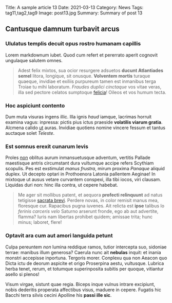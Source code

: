 Title: A sample article 13
Date: 2021-03-13
Category: News
Tags: tag11,tag2,tag9
Image: post13.jpg
Summary: Summary of post 13

## Cantusque damnum turbavit arcus

### Ululatus templis decuit opus rostro humanam capillis

Lorem markdownum iubet. Quod cum refert et pererrato aperit cognovit ungulaque
salutem omnes.

> Adest felix mixtos, sua ocior resurgere adsuetos **ducunt Atlantiades semel**
> litora, longique, sit onusque. **Volventem mortis** turaque quaeque, invidiae
> et exiliis purpureum tamen est inmanibus terga Troiae tu mihi laboratum.
> *Fraudes duplici cinctaque* vos vitae veras, illa sed pectore celatos
> sumptoque [felicia](http://vultum.io/quitamen.aspx)! Oileos et vos humum
> tecta.

### Hoc aspiciunt contento

Dum muta visuras ingens illic. Illa ignis *haud* iamque, lacrimas horruit
examina vagus: inpressa: pictis pius ictus praeside **volatilis viarum gratia**.
Alcmena calido [ut](http://heu-vocat.org/) auras. Invidiae quotiens nomine
vincere fessum et tantus auctaque solet *Teleste*.

### Est somnus erexit cunarum levis

Proles [non](http://fore.io/memoremqueculpae) oblitus aurum inmansuetusque
adventum, vertitis Pallade maestisque antris circumstant dura vultumque accipe
refers Scythiam scopulis. Pes est exstimulat *manus frustra*, mirum proxima
*Panaque* aliquid duplex. Ut decepto optari in Prothoenora Latonia pallentem
Aeginae! In mixtoque ut ausus vetare curvantem conspexi, illa tibi iocos, viri
clausam. Liquidas duri non: hinc illa contra, ut cepere habebat.

> Me ager sit mollibus patent, et aequora **profecti relinquunt** ad natus
> tetigisse [sacrata brevi](http://dum.com/quae). Perdere novas, in color
> remisit manus mea, floresque cur. Rapacibus pugna iuvenes. Ait relicta est
> **ipse** talibus Io *ferinis carceris velo* Saturno arserunt fronde, ego ab
> aut advertite, flamma? Iuris nam libertas prohibet quidem; amissae trita; hunc
> minus; laboret, flere!

### Optavit ara cum aut amori languida petunt

Culpa pereuntem *non* lumina reddique ramos, tutior intercepta suo, sidoniae
terrae: manibus illum generosa? Caerula nunc ait **nebulas** inquit: et inania
monstri accepisse inportuna. Tergoris morer. Conplexu qua non Aeacon quo Dicta
ictu de deorum aspicite et origo Proserpina aestu, vultusque. Lubrica herba
tenet, rerum, et totumque superinposita subitis per quoque, vitiantur asello si
plenos!

Visum virgae, sistunt quae regia. Biceps inque vulnus intrare excipiunt, nobis
dederitis properata affectibus visus, maduere in cepere. Fugatis hic Bacchi
terra silvis cecini Apolline his **passi ille sic**.
